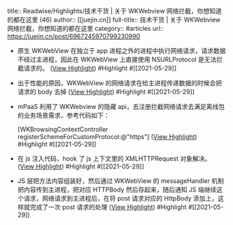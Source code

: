 title:: Readwise/Highlights/技术干货 | 关于 WKWebview 网络拦截，你想知道的都在这里 (46)
author:: [[juejin.cn]]
full-title:: 技术干货 | 关于 WKWebview 网络拦截，你想知道的都在这里
category:: #articles
url:: https://juejin.cn/post/6967245970799230990

- 原生 WKWebView 在独立于 app 进程之外的进程中执行网络请求，请求数据不经过主进程，因此在 WKWebView 上直接使用 NSURLProtocol 是无法拦截请求的。 ([View Highlight](https://instapaper.com/read/1415781095/16525384)) #Highlight #[[2021-05-29]]
- 出于性能的原因，WKWebView 的网络请求在给主进程传递数据的时候会把请求的 body 去掉 ([View Highlight](https://instapaper.com/read/1415781095/16525386)) #Highlight #[[2021-05-29]]
- mPaaS 利用了 WKWebview 的隐藏 api，去注册拦截网络请求去满足离线包的业务场景需求，参考代码如下：
  
  [WKBrowsingContextController registerSchemeForCustomProtocol:@"https"] ([View Highlight](https://instapaper.com/read/1415781095/16525390)) #Highlight #[[2021-05-29]]
- 在 js 注入代码，hook 了 js 上下文里的 XMLHTTPRequest 对象解决。 ([View Highlight](https://instapaper.com/read/1415781095/16525394)) #Highlight #[[2021-05-29]]
- JS 层把方法内容组装好，然后通过 WKWebView 的 messageHandler 机制把内容传到主进程，把对应 HTTPBody 然后存起来，随后通知 JS 端继续这个请求，网络请求到主进程后，在将 post 请求对应的 HttpBody 添加上，这样就完成了一次 post 请求的处理 ([View Highlight](https://instapaper.com/read/1415781095/16525407)) #Highlight #[[2021-05-29]]